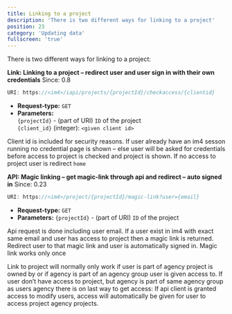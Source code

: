 ```yaml
---
title: Linking to a project
description: 'There is two different ways for linking to a project'
position: 23
category: 'Updating data'
fullscreen: 'true'
---
```


There is two different ways for linking to a project:

**Link: Linking to a project – redirect user and user sign in with their own credentials** <badge>Since: 0.8</badge>

```js
URI: https://<im4>/iapi/projects/{projectId}/checkaccess/{clientid}
```

- **Request-type:** `GET`
- **Parameters:**  
  `{projectId}` - (part of URI) `ID` of the project  
  `{client_id}` (integer): `<given client id>`

Client id is included for security reasons. If user already have an im4 sesson running no credential page is shown – else user will be asked for credentials before access to project is checked and project is shown. If no access to project user is redirect `home`

**API: Magic linking – get magic-link through api and redirect – auto signed in** <badge>Since: 0.23</badge>

```js
URI: https://<im4>/project/{projectId}/magic-link?user={email}
```

- **Request-type:** `GET`
- **Parameters:** `{projectId}` - (part of URI) `ID` of the project

Api request is done including user email. If a user exist in im4 with exact same email and user has access to project then a magic link is returned. Redirect user to that magic link and user is automatically signed in. Magic link works only once

Link to project will normally only work if user is part of agency project is owned by or if agency is part of an agency group user is given access to. If user don’t have access to project, but agency is part of same agency group as users agency there is on last way to get access: If api client is granted access to modify users, access will automatically be given for user to access project agency projects.
